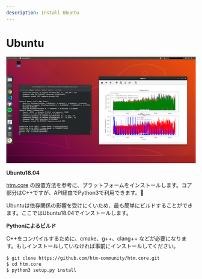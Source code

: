 ```yaml
---
description: Install Ubuntu
---
```


# Ubuntu

![1-1](../../.gitbook/assets/1-1.png)

**Ubuntu18.04**

[htm.core](https://github.com/htm-community/htm.core) の設置方法を参考に、プラットフォームをインストールします。コア部分はC++ですが、API経由でPython3で利用できます。 

Ubuntuは依存関係の影響を受けにくいため、最も簡単にビルドすることができます。ここではUbuntu18.04でインストールします。

**Pythonによるビルド**

C++をコンパイルするために、cmake、g++、clang++ などが必要になります。もしインストールしていなければ事前にインストールしてください。

```text
$ git clone https://github.com/htm-community/htm.core.git
$ cd htm.core
$ python3 setup.py install
```



